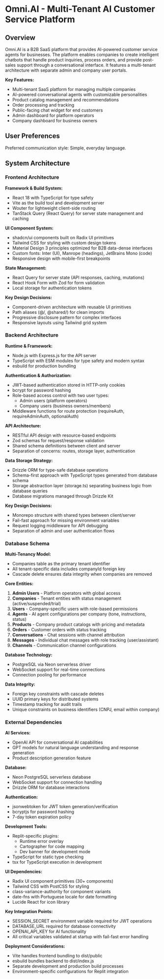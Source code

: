 # Omni.AI - Multi-Tenant AI Customer Service Platform

## Overview

Omni.AI is a B2B SaaS platform that provides AI-powered customer service agents for businesses. The platform enables companies to create intelligent chatbots that handle product inquiries, process orders, and provide post-sales support through a conversational interface. It features a multi-tenant architecture with separate admin and company user portals.

**Key Features:**
- Multi-tenant SaaS platform for managing multiple companies
- AI-powered conversational agents with customizable personalities
- Product catalog management and recommendations
- Order processing and tracking
- Public-facing chat widget for end customers
- Admin dashboard for platform operators
- Company dashboard for business owners

## User Preferences

Preferred communication style: Simple, everyday language.

## System Architecture

### Frontend Architecture

**Framework & Build System:**
- React 18 with TypeScript for type safety
- Vite as the build tool and development server
- Wouter for lightweight client-side routing
- TanStack Query (React Query) for server state management and caching

**UI Component System:**
- shadcn/ui components built on Radix UI primitives
- Tailwind CSS for styling with custom design tokens
- Material Design 3 principles optimized for B2B data-dense interfaces
- Custom fonts: Inter (UI), Manrope (headings), JetBrains Mono (code)
- Responsive design with mobile-first breakpoints

**State Management:**
- React Query for server state (API responses, caching, mutations)
- React Hook Form with Zod for form validation
- Local storage for authentication tokens

**Key Design Decisions:**
- Component-driven architecture with reusable UI primitives
- Path aliases (@/, @shared/) for clean imports
- Progressive disclosure pattern for complex interfaces
- Responsive layouts using Tailwind grid system

### Backend Architecture

**Runtime & Framework:**
- Node.js with Express.js for the API server
- TypeScript with ESM modules for type safety and modern syntax
- esbuild for production bundling

**Authentication & Authorization:**
- JWT-based authentication stored in HTTP-only cookies
- bcrypt for password hashing
- Role-based access control with two user types:
  - Admin users (platform operators)
  - Company users (business owners/members)
- Middleware functions for route protection (requireAuth, requireAdminAuth, optionalAuth)

**API Architecture:**
- RESTful API design with resource-based endpoints
- Zod schemas for request/response validation
- Shared schema definitions between client and server
- Separation of concerns: routes, storage layer, authentication

**Data Storage Strategy:**
- Drizzle ORM for type-safe database operations
- Schema-first approach with TypeScript types generated from database schema
- Storage abstraction layer (storage.ts) separating business logic from database queries
- Database migrations managed through Drizzle Kit

**Key Design Decisions:**
- Monorepo structure with shared types between client/server
- Fail-fast approach for missing environment variables
- Request logging middleware for API debugging
- Separation of admin and user authentication flows

### Database Schema

**Multi-Tenancy Model:**
- Companies table as the primary tenant identifier
- All tenant-specific data includes companyId foreign key
- Cascade delete ensures data integrity when companies are removed

**Core Entities:**

1. **Admin Users** - Platform operators with global access
2. **Companies** - Tenant entities with status management (active/suspended/trial)
3. **Users** - Company-specific users with role-based permissions
4. **Agents** - AI agent configurations per company (tone, instructions, status)
5. **Products** - Company product catalogs with pricing and metadata
6. **Orders** - Customer orders with status tracking
7. **Conversations** - Chat sessions with channel attribution
8. **Messages** - Individual chat messages with role tracking (user/assistant)
9. **Channels** - Communication channel configurations

**Database Technology:**
- PostgreSQL via Neon serverless driver
- WebSocket support for real-time connections
- Connection pooling for performance

**Data Integrity:**
- Foreign key constraints with cascade deletes
- UUID primary keys for distributed systems
- Timestamp tracking for audit trails
- Unique constraints on business identifiers (CNPJ, email within company)

### External Dependencies

**AI Services:**
- OpenAI API for conversational AI capabilities
- GPT models for natural language understanding and response generation
- Product description generation feature

**Database:**
- Neon PostgreSQL serverless database
- WebSocket support for connection handling
- Drizzle ORM for database interactions

**Authentication:**
- jsonwebtoken for JWT token generation/verification
- bcryptjs for password hashing
- 7-day token expiration policy

**Development Tools:**
- Replit-specific plugins:
  - Runtime error overlay
  - Cartographer for code mapping
  - Dev banner for development mode
- TypeScript for static type checking
- tsx for TypeScript execution in development

**UI Dependencies:**
- Radix UI component primitives (30+ components)
- Tailwind CSS with PostCSS for styling
- class-variance-authority for component variants
- date-fns with Portuguese locale for date formatting
- Lucide React for icon library

**Key Integration Points:**
- SESSION_SECRET environment variable required for JWT operations
- DATABASE_URL required for database connectivity
- OPENAI_API_KEY for AI functionality
- All critical variables validated at startup with fail-fast error handling

**Deployment Considerations:**
- Vite handles frontend bundling to dist/public
- esbuild bundles backend to dist/index.js
- Separate development and production build processes
- Environment-specific configurations for Replit integration